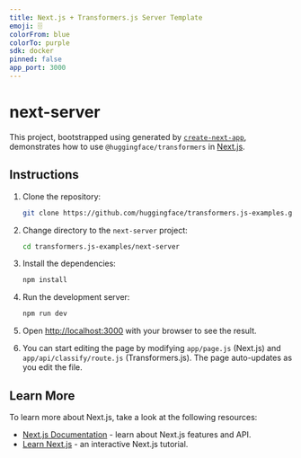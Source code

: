 ```yaml
---
title: Next.js + Transformers.js Server Template
emoji: 🗄️
colorFrom: blue
colorTo: purple
sdk: docker
pinned: false
app_port: 3000
---
```


# next-server

This project, bootstrapped using generated by [`create-next-app`](https://github.com/vercel/next.js/tree/canary/packages/create-next-app), demonstrates how to use `@huggingface/transformers` in [Next.js](https://nextjs.org).

## Instructions

1. Clone the repository:
   ```sh
   git clone https://github.com/huggingface/transformers.js-examples.git
   ```
2. Change directory to the `next-server` project:
   ```sh
   cd transformers.js-examples/next-server
   ```
3. Install the dependencies:
   ```sh
   npm install
   ```
4. Run the development server:
   ```sh
   npm run dev
   ```
5. Open [http://localhost:3000](http://localhost:3000) with your browser to see the result.

6. You can start editing the page by modifying `app/page.js` (Next.js) and `app/api/classify/route.js` (Transformers.js). The page auto-updates as you edit the file.

## Learn More

To learn more about Next.js, take a look at the following resources:

- [Next.js Documentation](https://nextjs.org/docs) - learn about Next.js features and API.
- [Learn Next.js](https://nextjs.org/learn) - an interactive Next.js tutorial.
